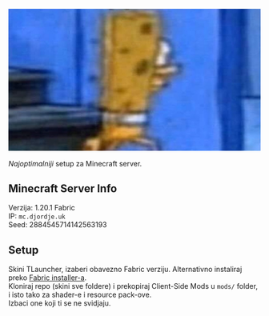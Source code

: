 ![sundj](sundj.jpg)

*Najoptimalniji* setup za Minecraft server.

## Minecraft Server Info

Verzija: 1.20.1 Fabric\
IP: `mc.djordje.uk`\
Seed: 2884545714142563193

## Setup

Skini TLauncher, izaberi obavezno Fabric verziju. Alternativno instaliraj preko [Fabric installer-a](https://fabricmc.net/).\
Kloniraj repo (skini sve foldere) i prekopiraj Client-Side Mods u `mods/` folder, i isto tako za shader-e i resource pack-ove.\
Izbaci one koji ti se ne svidjaju.
